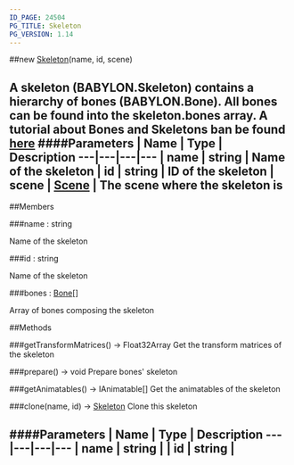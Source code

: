 ```yaml
---
ID_PAGE: 24504
PG_TITLE: Skeleton
PG_VERSION: 1.14
---
```

##new [Skeleton](/classes/Skeleton)(name, id, scene)

A skeleton (BABYLON.Skeleton) contains a hierarchy of bones (BABYLON.Bone).
All bones can be found into the skeleton.bones array.
A tutorial about Bones and Skeletons ban be found [here](https://github.com/BabylonJS/Babylon.js/wiki/How-to-use-bones-and-skeletons)
####Parameters
 | Name | Type | Description
---|---|---|---
 | name | string | Name of the skeleton
 | id | string | ID of the skeleton
 | scene | [Scene](/classes/Scene) | The scene where the skeleton is
---

##Members

###name : string


Name of the skeleton

###id : string


Name of the skeleton

###bones : [Bone](/classes/Bone)[]


Array of bones composing the skeleton



##Methods

###getTransformMatrices() &rarr; Float32Array
Get the transform matrices of the skeleton


###prepare() &rarr; void
Prepare bones' skeleton


###getAnimatables() &rarr; IAnimatable[]
Get the animatables of the skeleton


###clone(name, id) &rarr; [Skeleton](/classes/Skeleton)
Clone this skeleton

####Parameters
 | Name | Type | Description
---|---|---|---
 | name | string | 
 | id | string | 
---
